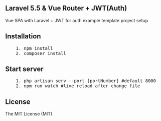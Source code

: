 ## Laravel 5.5 & Vue Router + JWT(Auth)
Vue SPA with Laravel + JWT for auth example template project setup  

## Installation

<pre>
    1. npm install
    2. composer install  
</pre>

## Start server

<pre>
    1. php artisan serv --port [portNumber] #default 8000
    2. npm run watch #live reload after change file  
</pre>

## License

The MIT License (MIT)
